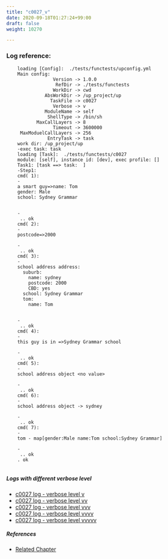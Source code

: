 ```yaml
---
title: "c0027_v"
date: 2020-09-18T01:27:24+99:00
draft: false
weight: 10270

---
```


### Log reference: <no value>

```
    loading [Config]:  ./tests/functests/upconfig.yml
    Main config:
                 Version -> 1.0.0
                  RefDir -> ./tests/functests
                 WorkDir -> cwd
              AbsWorkDir -> /up_project/up
                TaskFile -> c0027
                 Verbose -> v
              ModuleName -> self
               ShellType -> /bin/sh
           MaxCallLayers -> 8
                 Timeout -> 3600000
     MaxModuelCallLayers -> 256
               EntryTask -> task
    work dir: /up_project/up
    -exec task: task
    loading [Task]:  ./tests/functests/c0027
    module: [self], instance id: [dev], exec profile: []
    Task1: [task ==> task:  ]
    -Step1:
    cmd( 1):
    -
    a smart guy=>name: Tom
    gender: Male
    school: Sydney Grammar
    
    
    -
     .. ok
    cmd( 2):
    -
    postcode=>2000
    
    -
     .. ok
    cmd( 3):
    -
    school address address:
      suburb:
        name: sydney
        postcode: 2000
        CBD: yes
      school: Sydney Grammar
      tom:
        name: Tom
    
    
    -
     .. ok
    cmd( 4):
    -
    this guy is in =>Sydney Grammar school
    
    -
     .. ok
    cmd( 5):
    -
    school address object <no value>
    
    -
     .. ok
    cmd( 6):
    -
    school address object -> sydney
    
    -
     .. ok
    cmd( 7):
    -
    tom - map[gender:Male name:Tom school:Sydney Grammar]
    
    -
     .. ok
    . ok
    
```

##### Logs with different verbose level
* [c0027 log - verbose level v](../../logs/c0027_v)
* [c0027 log - verbose level vv](../../logs/c0027_vv)
* [c0027 log - verbose level vvv](../../logs/c0027_vvv)
* [c0027 log - verbose level vvvv](../../logs/c0027_vvvv)
* [c0027 log - verbose level vvvvv](../../logs/c0027_vvvvv)

##### References
* [Related Chapter](../../dvars/c0027)
